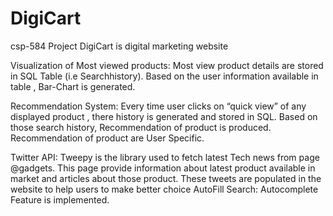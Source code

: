 # DigiCart
csp-584 Project DigiCart is digital marketing website

Visualization of Most viewed products: Most view product details  are stored in SQL Table (i.e Searchhistory). Based on the user information available in table , Bar-Chart is generated.  

Recommendation System: Every time  user clicks on “quick view” of any displayed product , there history is generated and stored in SQL.  Based on those search history, Recommendation of product is produced. Recommendation of product are User Specific.  

Twitter API: Tweepy is the library used to fetch latest Tech news from page @gadgets. This page provide information about latest product available in market and articles about those product. These tweets are populated in the website to help users to make better choice 
AutoFill Search: Autocomplete Feature is implemented.
